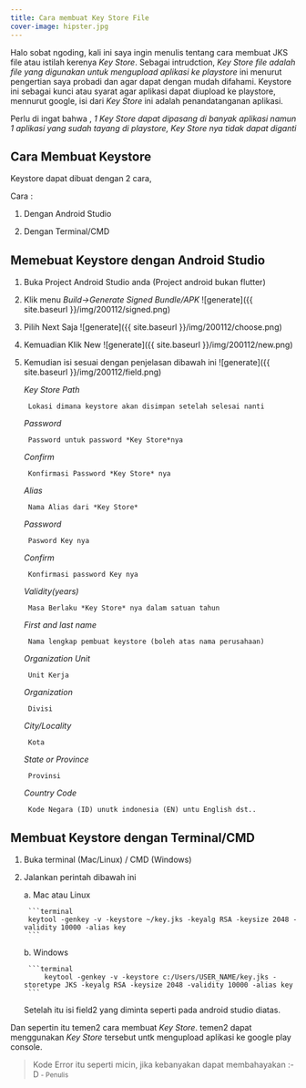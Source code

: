 ```yaml
---
title: Cara membuat Key Store File
cover-image: hipster.jpg
---
```



Halo sobat ngoding, kali ini saya ingin menulis tentang cara membuat JKS file atau istilah kerenya *Key Store*. Sebagai intrudction, *Key Store file adalah file yang digunakan untuk mengupload aplikasi ke playstore* ini menurut pengertian saya probadi dan agar dapat dengan mudah difahami. Keystore ini sebagai kunci atau syarat agar aplikasi dapat diupload ke playstore, mennurut google, isi dari *Key Store* ini adalah penandatanganan aplikasi.
<!--more-->
Perlu di ingat bahwa , *_1 Key Store dapat dipasang di banyak aplikasi namun 1 aplikasi yang sudah tayang di playstore, Key Store nya tidak dapat diganti_*



## Cara Membuat Keystore ##
Keystore dapat dibuat dengan 2 cara,

Cara : 
1. Dengan Android Studio
   
2. Dengan Terminal/CMD


## Memebuat Keystore dengan Android Studio ##

1. Buka Project Android Studio anda (Project android bukan flutter)
   
2. Klik menu *Build->Generate Signed Bundle/APK*
    ![generate]({{ site.baseurl }}/img/200112/signed.png)

3. Pilih Next Saja
    ![generate]({{ site.baseurl }}/img/200112/choose.png)

4. Kemuadian Klik New
    ![generate]({{ site.baseurl }}/img/200112/new.png)

5. Kemudian isi sesuai dengan penjelasan dibawah ini
   ![generate]({{ site.baseurl }}/img/200112/field.png)

   *Key Store Path*

        Lokasi dimana keystore akan disimpan setelah selesai nanti

   *Password*

        Password untuk password *Key Store*nya

   *Confirm*

        Konfirmasi Password *Key Store* nya

   *Alias*

        Nama Alias dari *Key Store*

   *Password*

        Pasword Key nya

   *Confirm*

        Konfirmasi password Key nya

   *Validity(years)*

        Masa Berlaku *Key Store* nya dalam satuan tahun

   *First and last name*

        Nama lengkap pembuat keystore (boleh atas nama perusahaan)

   *Organization Unit*

        Unit Kerja

   *Organization*

        Divisi

   *City/Locality*

        Kota 

   *State or Province*

        Provinsi

   *Country Code*

        Kode Negara (ID) unutk indonesia (EN) untu English dst..

## Membuat Keystore dengan Terminal/CMD ##

1. Buka terminal (Mac/Linux) / CMD (Windows)
   
2. Jalankan perintah dibawah ini
   
   a. Mac atau Linux

        ```terminal
        keytool -genkey -v -keystore ~/key.jks -keyalg RSA -keysize 2048 -validity 10000 -alias key
        ```

   b. Windows

        ```terminal
            keytool -genkey -v -keystore c:/Users/USER_NAME/key.jks -storetype JKS -keyalg RSA -keysize 2048 -validity 10000 -alias key
        ``` 
    Setelah itu isi field2 yang diminta seperti pada android studio diatas.

Dan sepertin itu temen2 cara membuat *Key Store*. temen2 dapat menggunakan *Key Store* tersebut untk mengupload aplikasi ke google play console.




>Kode Error itu seperti micin, jika kebanyakan dapat membahayakan :-D<small> - Penulis</small>